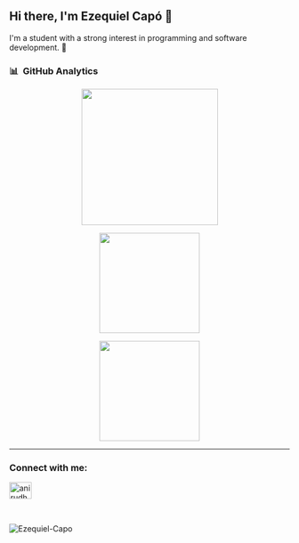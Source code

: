 ## Hi there, I'm Ezequiel Capó 👋

I'm a student with a strong interest in programming and software development. 🌱

### 📊 &nbsp;GitHub Analytics
<p align="center">
  <a href="https://github.com/Ezequiel-Capo">
  <img height="245em" src="https://github-readme-stats-eight-theta.vercel.app/api/top-langs/?username=Ezequiel-Capo&layout=compact&langs_count=8&theme=tokyonight&count_private=true" />
  </a>
</p>

<p align="center">
  <a href="https://github.com/Ezequiel-Capo">
    <img height="180em" src="https://github-readme-stats-eight-theta.vercel.app/api?username=Ezequiel-Capo&show_icons=true&theme=tokyonight&include_all_commits=true&count_private=true"/>
  </a>
</p>

<p align="center">
  <img height="180em" src="https://github-readme-streak-stats.herokuapp.com/?user=Ezequiel-Capo&theme=tokyonight&hide_border=true"/>
</p>
<hr align="center" width="100%" >
<h3 align="left">Connect with me:</h3>
<p align="left">
<a href="https://www.linkedin.com/in/ezequiel-capo/" target="blank"><img align="center" src="https://raw.githubusercontent.com/rahuldkjain/github-profile-readme-generator/master/src/images/icons/Social/linked-in-alt.svg" alt="anirudh-rai-072732220" height="30" width="40" /></a>
</p>
<br>
<p align="left"> <img src="https://komarev.com/ghpvc/?username=Ezequiel-Capo&label=Profile%20views&color=0e75b6&style=flat" alt="Ezequiel-Capo" /> </p>
